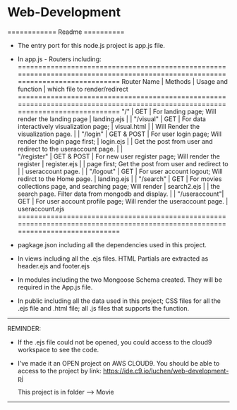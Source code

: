 # Web-Development


============ Readme ==========
* The entry port for this node.js project is app.js file.

* In app.js - Routers including:
===============================================================================================================================
Router Name   |   Methods  |  Usage and function					                                    | which file to render/redirect
===============================================================================================================================
"/"           | GET        | For landing page; Will render the landing page 		              | landing.ejs 
              |            |
"/visual"     | GET        | For data interactively visualization page; 		                  | visual.html 
              |            | Will Render the visualization page.
              |            |
"/login"      | GET & POST | For user login page; Will render the login page first;		        | login.ejs 
              |            | Get the post from user and redirect to the useraccount page.
              |            |              
"/register"   | GET & POST | For new user register page; Will render the register  		        | register.ejs 
              |            | page first; Get the post from user and redirect to 
              |            | useraccount page.
              |            |
"/logout"     | GET        | For user account logout; Will redirct to the Home page.		      | landing.ejs 
              |            |
"/search"     | GET        | For movies collections page, and searching page; Will render	    | search2.ejs 
              |            | the search page. Filter data from mongodb and display.
              |            |
"/useraccount"| GET        | For user account profile page; Will render the useraccount page.	| useraccount.ejs 
===============================================================================================================================

* pagkage.json including all the dependencies used in this project.

* In views including all the .ejs files. HTML Partials are extracted as header.ejs and footer.ejs

* In modules including the two Mongoose Schema created. They will be required in the App.js file.

* In public including all the data used in this project; CSS files for all the .ejs file and .html file; all .js files that supports the function.


********************************************************************************************************************************
REMINDER:

* If the .ejs file could not be opened, you could access to the cloud9 workspace to see the code.

* I've made it an OPEN project on AWS CLOUD9. You should be able to access to the project by link: https://ide.c9.io/luchen/web-development-pj 

  This project is in folder --> Movie

*********************************************************************************************************************************
